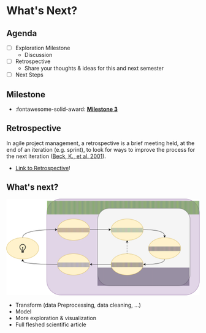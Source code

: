 # What's Next?

## Agenda
- [ ] Exploration Milestone
    - Discussion
- [ ] Retrospective
    - Share your thoughts & ideas for this and next semester
- [ ] Next Steps

## Milestone

- :fontawesome-solid-award: [**Milestone 3**](https://colab.research.google.com/github/mickaeltemporao/data-analysis/blob/main/materials/assignment-3.ipynb)

## Retrospective

In agile project management, a retrospective is a brief meeting held, at the end of an iteration (e.g. sprint), to look
for ways to improve the process for the next iteration ([Beck, K., et al. 2001](http://agilemanifesto.org/)).

- [Link to Retrospective](https://miro.com/app/board/uXjVL9WwkHI=/)!

## What's next?

![Variables](../images/ds-pipeline.svg)

- Transform (data Preprocessing, data cleaning, ...)
- Model
- More exploration & visualization
- Full fleshed scientific article

